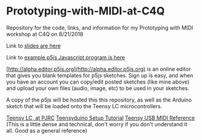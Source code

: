 # Prototyping-with-MIDI-at-C4Q
Repository for the code, links, and information for my Prototyping with MIDI workshop at C4Q on 8/21/2018

Link to [slides are here](https://docs.google.com/presentation/d/1INr97NUgOPzu2Zr793hx_hHhNEr8df-NGDx_x5dilCI/edit?usp=sharing)

Link to [example p5js Javascript program is here](http://alpha.editor.p5js.org/dbarrett/sketches/HJhBG-LI7)

[http://alpha.editor.p5js.org](http://alpha.editor.p5js.org) is an online editor that gives you blank templates for p5js sketches. Sign up is easy, and when you have an account you can copy/edit posted sketches (like mine above) and upload your own files (audio, image, etc) to be used in your sketches.


A copy of the p5js will be hosted this this repository, as well as the Arduino sketch that will be loaded onto the Teensy LC microcontrollers.

[Teensy LC, at PJRC](https://www.pjrc.com/store/teensylc.html)
[Teensyduino Setup Tutorial](https://www.pjrc.com/teensy/tutorial.html)
[Teensy USB MIDI Reference](https://www.pjrc.com/teensy/td_midi.html) (This is a little dense and technical, don't worry if you don't understand it all. Good as a general reference)
